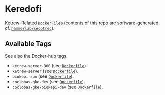 Keredofi
========

Ketrew-Related `DockerFile`s (contents of this repo are software-generated, cf. 
[`hammerlab/secotrec`](https://github.com/hammerlab/secotrec)).

Available Tags
--------------

See also the Docker-hub [tags](https://hub.docker.com/r/hammerlab/keredofi/tags/).

* `ketrew-server-300` (see [`Dockerfile`](https://github.com/hammerlab/keredofi/blob/ketrew-server-300/Dockerfile)).
* `ketrew-server` (see [`Dockerfile`](https://github.com/hammerlab/keredofi/blob/ketrew-server/Dockerfile)).
* `biokepi-run` (see [`Dockerfile`](https://github.com/hammerlab/keredofi/blob/biokepi-run/Dockerfile)).
* `coclobas-gke-dev` (see [`Dockerfile`](https://github.com/hammerlab/keredofi/blob/coclobas-gke-dev/Dockerfile)).
* `coclobas-gke-biokepi-dev` (see [`Dockerfile`](https://github.com/hammerlab/keredofi/blob/coclobas-gke-biokepi-dev/Dockerfile)).
